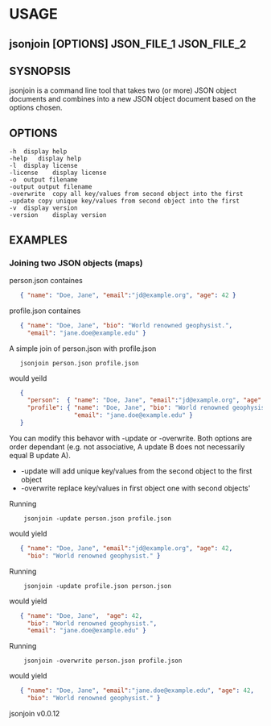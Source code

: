 
# USAGE

## jsonjoin [OPTIONS] JSON_FILE_1 JSON_FILE_2

## SYSNOPSIS

jsonjoin is a command line tool that takes two (or more) JSON object 
documents and combines into a new JSON object document based on 
the options chosen.

## OPTIONS

	-h	display help
	-help	display help
	-l	display license
	-license	display license
	-o	output filename
	-output	output filename
	-overwrite	copy all key/values from second object into the first
	-update	copy unique key/values from second object into the first
	-v	display version
	-version	display version

## EXAMPLES

### Joining two JSON objects (maps)

person.json containes

```json
   { "name": "Doe, Jane", "email":"jd@example.org", "age": 42 }
```

profile.json containes

```json
   { "name": "Doe, Jane", "bio": "World renowned geophysist.",
     "email": "jane.doe@example.edu" }
```

A simple join of person.json with profile.json

```shell
   jsonjoin person.json profile.json
```

would yeild

```json
   {
     "person":  { "name": "Doe, Jane", "email":"jd@example.org", "age": 42},
     "profile": { "name": "Doe, Jane", "bio": "World renowned geophysist.", 
                  "email": "jane.doe@example.edu" }
   }
```

You can modify this behavor with -update or -overwrite. Both options are
order dependant (e.g. not associative, A update B does
not necessarily equal B update A). 

+ -update will add unique key/values from the second object to the first object
+ -overwrite replace key/values in first object one with second objects'

Running

```shell
    jsonjoin -update person.json profile.json
```

would yield

```json
   { "name": "Doe, Jane", "email":"jd@example.org", "age": 42,
     "bio": "World renowned geophysist." }
```

Running

```shell
    jsonjoin -update profile.json person.json
```

would yield

```json
   { "name": "Doe, Jane",  "age": 42, 
     "bio": "World renowned geophysist.", 
     "email": "jane.doe@example.edu" }
```

Running 

```shell
    jsonjoin -overwrite person.json profile.json
```

would yield

```json
   { "name": "Doe, Jane", "email":"jane.doe@example.edu", "age": 42,
     "bio": "World renowned geophysist." }
```

jsonjoin v0.0.12
